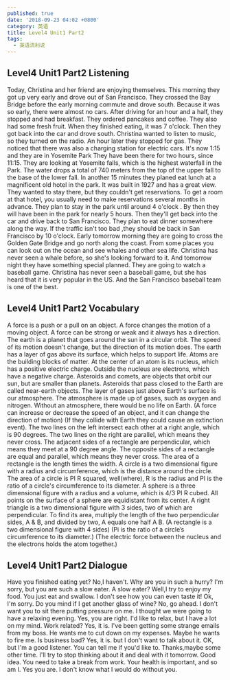 ```yaml
---
published: true
date: '2018-09-23 04:02 +0800'
category: 英语
title: Level4 Unit1 Part2
tags:
  - 英语流利说
---
```

## Level4 Unit1 Part2 Listening
Today, Christina and her friend are enjoying themselves.
This morning they got up very early and drove out of San Francisco.
They crossed the Bay Bridge before the early morning commute and drove south.
Because it was so early, there were almost no cars.
After driving for an hour and a half, they stopped and had breakfast.
They ordered pancakes and coffee.
They also had some fresh fruit.
When they finished eating, it was 7 o'clock.
Then they got back into the car and drove south.
Christina wanted to listen to music, so they turned on the radio.
An hour later they stopped for gas.
They noticed that there was also a charging station for electric cars.
It's now 1:15 and they are in Yosemite Park
They have been there for two hours, since 11:15.
They are looking at Yosemite falls, which is the highest waterfall in the Park.
The water drops a total of 740 meters from the top of the upper fall to the base of the lower fall.
In another 15 minutes they planed eat lunch at a magnificent old hotel in the park.
It was built in 1927 and has a great view.
They wanted to stay there, but they couldn't get reservations.
To get a room at that hotel, you usually need to make reservations several months in advance.
They plan to stay in the park until around 4 o'clock .
By then they will have been in the park for nearly 5 hours.
Then they'll get back into the car and drive back to San Francisco.
They plan to eat dinner somewhere along the way.
If the traffic isn't too bad ,they should be back in San Francisco by 10 o'clock.
Early tomorrow morning they are going to cross the Golden Gate Bridge and go north along the coast.
From some places you can look out on the ocean and see whales and other sea life.
Christina has never seen a whale before, so she's looking forward to it.
And tomorrow night they have something special planned.
They are going to watch a baseball game.
Christina has never seen a baseball game, but she has heard that it is very popular in the US.
And the San Francisco baseball team is one of the best.
## Level4 Unit1 Part2 Vocabulary
A force is a push or a pull on an object.
A force changes the motion of a moving object.
A force can be strong or weak and it always has a direction.
The earth is a planet that goes around the sun in a circular orbit.
The speed of its motion doesn't change, but the direction of its motion does.
The earth has a layer of gas above its surface, which helps to support life.
Atoms are the building blocks of matter.
At the center of an atom is its nucleus, which has a positive electric charge.
Outside the nucleus are electrons, which have a negative charge.
Asteroids and comets, are objects that orbit our sun, but are smaller than planets.
Asteroids that pass closed to the Earth are called near-earth objects.
The layer of gases just above Earth's surface is our atmosphere.
The atmosphere is made up of gases, such as oxygen and nitrogen.
Without an atmosphere, there would be no life on Earth.
(A force can increase or decrease the speed of an object, and it can change the direction of motion)
(If they collide with Earth they could cause an extinction event).
The two lines on the left intersect each other at a right angle, which is 90 degrees.
The two lines on the right are parallel, which means they never cross.
The adjacent sides of a rectangle are perpendicular, which means they meet at a 90 degree angle.
The opposite sides of a rectangle are equal and parallel, which means they never cross.
The area of a rectangle is the length times the width.
A circle is a two dimensional figure with a radius and circumference, which is the distance around the circle.
The area of a circle is PI R squared, well(where), R is the radius and PI is the ratio of a circle's circumference to its diameter.
A sphere is a three dimensional figure with a radius and a volume, which is 4/3 PI R cubed.
All points on the surface of a sphere are equidistant from its center.
A right triangle is a two dimensional figure with 3 sides, two of which are perpendicular.
To find its area, multiply the length of the two perpendicular sides, A & B, and divided by two, A equals one half A B.
(A rectangle is a two dimensional figure with 4 sides)
(Pi is the ratio of a circle’s circumference to its diameter.)
(The electric force between the nucleus and the electrons holds the atom together.)
## Level4 Unit1 Part2 Dialogue
Have you finished eating yet?
No,I haven't.
Why are you in such a hurry?
I'm sorry, but you are such a slow eater.
A slow eater?
Well,I try to enjoy my food.
You just eat and swallow.
I don't see how you can even taste it!
Ok, I'm sorry.
Do you mind if I get another glass of wine?
No, go ahead.
I don't want you to sit there putting pressure on me.
I thought we were going to have a relaxing evening.
Yes, you are right.
I'd like to relax, but I have a lot on my mind.
Work related?
Yes, it is.
I've been getting some strange emails from my boss.
He wants me to cut down on my expenses.
Maybe he wants to fire me.
Is business bad?
Yes, it is. but I don't want to talk about it.
OK, but I'm a good listener.
You can tell me if you'd like to.
Thanks,maybe some other time.
I'll try to stop thinking about it and deal with it tomorrow.
Good idea.
You need to take a break from work.
Your health is important, and so am I.
Yes you are.
I don't know what I would do without you.
